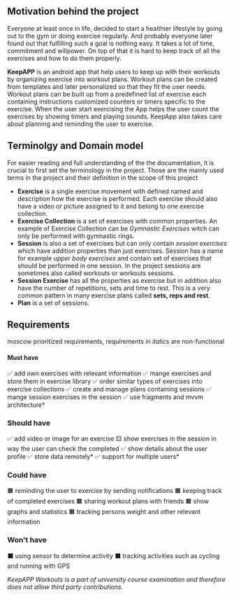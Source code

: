 
## Motivation behind the project
Everyone at least once in life, decided to start a healthier lifestyle by going out to the gym or doing exercise regularly. And probably everyone later found out that fulfilling such a goal is nothing easy. It takes a lot of time, commitment and willpower. On top of that it is hard to keep track of all the exercises and how to do them properly. 

**KeepAPP** is an android app that help users to keep up with their workouts by organizing exercise into workout plans. Workout plans can be created from templates and later personalized so that they fit the user needs. Workout plans can be built up from a predefined list of exercise each containing instructions customized counters or timers specific to the exercise. When the user start exercising the App helps the user count the exercises by showing timers and playing sounds. KeepApp also takes care about planning and reminding the user to exercise. 

## Terminolgy and Domain model
For easier reading and full understanding of  the the documentation, it is crucial to first set the terminology in the project. Those are the mainly used  terms in the project and their definition in the scope of this project
* **Exercise** is a single exercise movement with defined named and description how the exercise is performed. Each exercise should also have a video or picture assigned to it and belong to one exercise collection. 
* **Exercise Collection** is a set of exercises with common properties. An example of Exercise Collection can be *Gymnastic Exercises* witch can only be performed with gymnastic rings. 
* **Session** is also a set of exercises but can only contain *session exercises* which have addition properties than just exercises. Session has a name for example *upper body exercises*  and contain set of exercises that should be performed in one session. In the project sessions are sometimes also called workouts or workouts sessions.
* **Session Exercise** has all the properties as exercise but in addition also have the number of repetitions, sets and time to rest. This is a very common pattern in many exercise plans called **sets, reps and rest**. 
*  **Plan** is a set of sessions.
## Requirements
moscow prioritized requirements, requirements in *italics* are non-functional
#### Must have
✅ add own exercises with relevant information
✅ mange exercises and store them in exercise library
✅ order similar types of exercises into exercise collections
✅ create and manage plans containing sessions
✅ mange session exercises in the session
✅ use fragments and mvvm architecture*

### Should have
✅ add video or image for an exercise
🟨 show exercises in the session in way the user can check the completed
✅ show details about the user profile
✅ store data remotely*
✅ support for multiple users*

### Could have
🟧 reminding the user to exercise by sending notifications
🟧 keeping track of completed exercises
🟧 sharing workout plans with friends
🟧 show graphs and statistics
🟧 tracking persons weight and other relevant information

### Won't have
⬛️ using sensor to determine activity
⬛️ tracking activities such as cycling and running with GPS

*KeepAPP Workouts is a part of university course examination and therefore does not allow third party contributions.*
